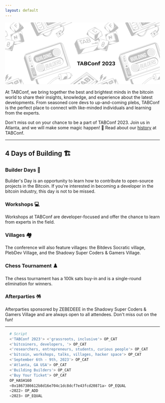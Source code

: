```yaml
---
layout: default
---
```


<a><img src="assets/img/hero.png"></a>

At TABConf, we bring together the best and brightest minds in the bitcoin world to share their insights, knowledge, and experience about the latest developments. From seasoned core devs to up-and-coming plebs, TABConf is the perfect place to connect with like-minded individuals and learning from the experts.

Don't miss out on your chance to be a part of TABConf 2023. Join us in Atlanta, and we will make some magic happen! 🤘
Read about our [history](./history.md) at TABConf. 

*** 

## 4 Days of Building 🏗️

### Builder Days 🔨  
  
Builder's Day is an opportunity to learn how to contribute to open-source projects in the Bitcoin. If you're interested in becoming a developer in the bitcoin industry, this day is not to be missed.

### Workshops 💻

  Workshops at TABConf are developer-focused and offer the chance to learn from experts in the field.

### Villages 🏘️

  The conference will also feature villages: the Bitdevs Socratic village, PlebDev Village, and the Shadowy Super Coders & Gamers Village.

### Chess Tournament ♟️

  The chess tournament has a 100k sats buy-in and is a single-round elimination for winners.

### Afterparties 🪅

  Afterparties sponsored by ZEBEDEEE in the Shadowy Super Coders & Gamers Village and are always open to all attendees. Don't miss out on the fun!

*** 

```sh
  # Script
  <'TABConf 2023'> <'grassroots, inclusive'> OP_CAT
  <'bitcoiners, developers, '> OP_CAT
  <'researchers, entrepreneurs, students, curious people'> OP_CAT
  <'bitcoin, workshops, talks, villages, hacker space'> OP_CAT
  <'September 6th - 9th, 2023'> OP_CAT
  <'Atlanta, GA USA'> OP_CAT
  <'Building Builders'> OP_CAT
  <'Buy Your Ticket'> OP_CAT
  OP_HASH160
  <0x1867386612b8d16e704c1dc8dcf7e43fcd20871a> OP_EQUAL
  <2022> OP_ADD
  <2023> OP_EQUAL
```
